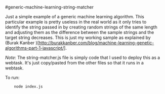 #generic-machine-learning-string-matcher

Just a simple example of a generic machine learning algorithm.  This particular example is pretty useless in the real world as it only tries to identify the string passed in by creating random strings of the same length and adjusting them as the difference between the sample strings and the target string decreases.  This is just my working sample as explained by (Burak Kanber )[http://burakkanber.com/blog/machine-learning-genetic-algorithms-part-1-javascript/].

*Note*:  The string-matcher.js file is simply code that I used to deploy this as a webtask.  It's just copy/pasted from the other files so that it runs in a webtask.

To run:

```sh
    node index.js
```